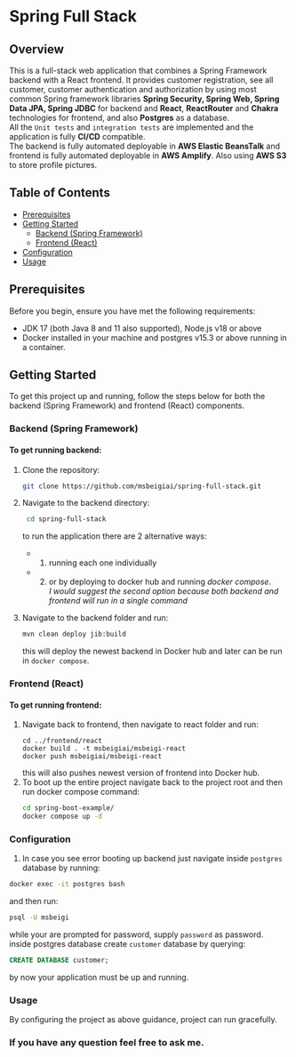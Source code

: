 # Spring Full Stack

## Overview

This is a full-stack web application that combines a 
Spring Framework backend with a React frontend. 
It provides customer registration, see all customer, customer
authentication and authorization by using most common Spring 
framework libraries **Spring Security, Spring Web, Spring Data JPA,
Spring JDBC** for backend and **React**, **ReactRouter** 
and **Chakra** technologies for frontend, and also **Postgres** as a database. \
All the `Unit tests` and `integration tests` are implemented and the application 
is fully **CI/CD** compatible. \
The backend is fully automated deployable
in **AWS Elastic BeansTalk** and frontend is fully automated deployable in **AWS Amplify**.
Also using **AWS S3** to store profile pictures. 

## Table of Contents

- [Prerequisites](#prerequisites)
- [Getting Started](#getting-started)
    - [Backend (Spring Framework)](#backend-spring-framework)
    - [Frontend (React)](#frontend-react)
- [Configuration](#configuration)
- [Usage](#usage)


## Prerequisites

Before you begin, ensure you have met the following requirements:

- JDK 17 (both Java 8 and 11 also supported), Node.js v18 or above
- Docker installed in your machine and postgres v15.3 or above running in a container.

## Getting Started

To get this project up and running, follow the steps below for both the backend (Spring Framework) and frontend (React) components.

### Backend (Spring Framework)

#### To get running backend:

1. Clone the repository:

   ```bash
   git clone https://github.com/msbeigiai/spring-full-stack.git
    ```
2. Navigate to the backend directory:
   ```bash
    cd spring-full-stack
    ```
   to run the application there are 2 alternative ways:
    - 1. running each one individually
    - 2. or by deploying to docker hub and running _docker compose_. \
*I would suggest the second option because both backend and frontend will run in a single command*
3. Navigate to the backend folder and run:
    ```bash
   mvn clean deploy jib:build
   ```
   this will deploy the newest backend in Docker hub and later can be run in `docker compose`.

### Frontend (React)
#### To get running frontend:
1. Navigate back to frontend, then navigate to react folder and run:
    ```bach
   cd ../frontend/react
   docker build . -t msbeigiai/msbeigi-react
   docker push msbeigiai/msbeigi-react
    ```
   this will also pushes newest version of frontend into Docker hub.
2. To boot up the entire project navigate back to the project root and then run docker compose command:
    ```bash
   cd spring-boot-example/
   docker compose up -d
    ```

### Configuration
1. In case you see error booting up backend just navigate inside `postgres` database by running:
```bash
docker exec -it postgres bash
```
and then run:
```bash
psql -U msbeigi
```
while your are prompted for password, supply `password` as password.\
inside postgres database create `customer` database by querying:
```sql
CREATE DATABASE customer;
```
by now your application must be up and running.

### Usage
By configuring the project as above guidance, project can run gracefully.

### If you have any question feel free to ask me.
